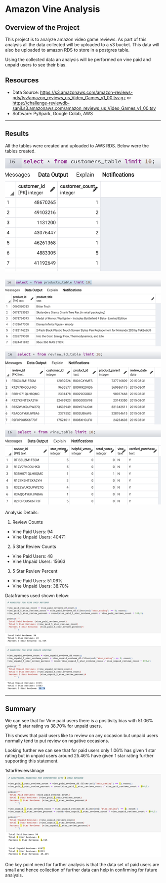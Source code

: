 # Amazon Vine Analysis

## Overview of the Project

This project is to analyze amazon video game reviews. As part of this analysis all the data collected will be uploaded to a s3 bucket. This data will also be uploaded to amazon RDS to store in a postgres table.

Using the collected data an analysis will be performed on vine paid and unpaid users to see their bias.

## Resources
- Data Source: https://s3.amazonaws.com/amazon-reviews-pds/tsv/amazon_reviews_us_Video_Games_v1_00.tsv.gz or https://challenge-reviewdb-sanil.s3.amazonaws.com/amazon_reviews_us_Video_Games_v1_00.tsv
- Software: PySpark, Google Colab, AWS
---

## Results

All the tables were created and uploaded to AWS RDS. Below were the tables created.

![customers_table_image](Resources/customers_table_image.png)

![products_table_image](Resources/products_table_image.png)

![review_id_table_image](Resources/review_id_table_image.png)

![vine_table_image](Resources/vine_table_image.png)

Analysis Details:

1. Review Counts
 - Vine Paid Users: 94
 - Vine Unpaid Users: 40471

2. 5 Star Review Counts
 - Vine Paid Users: 48
 - Vine Unpaid Users: 15663

3. 5 Star Review Percent  
 - Vine Paid Users: 51.06%
 - Vine Unpaid Users: 38.70%

Dataframes used shown below:
![VineReviewAnalysisImage](Resources/VineReviewAnalysisImage.png)

---

## Summary

We can see that for Vine paid users there is a positivity bias with 51.06% giving 5 star rating vs 38.70% for unpaid users. 

This shows that paid users like to review on any occasion but unpaid users normally tend to put review on negative occasions.

Looking further we can see that for paid users only 1.06% has given 1 star rating but in unpaid users around 25.46% have given 1 star rating further supporting this statement.

1starReviewsImage
![1starReviewsImage](Resources/1starReviewsImage.png)

One key point need for further analysis is that the data set of paid users are small and hence collection of further data can help in confirming for future analysis.

